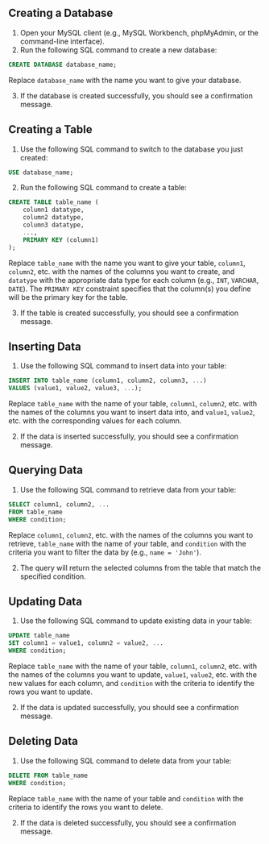 ## Creating a Database

1. Open your MySQL client (e.g., MySQL Workbench, phpMyAdmin, or the command-line interface).
2. Run the following SQL command to create a new database:

```sql
CREATE DATABASE database_name;
```

Replace `database_name` with the name you want to give your database.

3. If the database is created successfully, you should see a confirmation message.

## Creating a Table

1. Use the following SQL command to switch to the database you just created:

```sql
USE database_name;
```

2. Run the following SQL command to create a table:

```sql
CREATE TABLE table_name (
    column1 datatype,
    column2 datatype,
    column3 datatype,
    ...,
    PRIMARY KEY (column1)
);
```

Replace `table_name` with the name you want to give your table, `column1`, `column2`, etc. with the names of the columns you want to create, and `datatype` with the appropriate data type for each column (e.g., `INT`, `VARCHAR`, `DATE`). The `PRIMARY KEY` constraint specifies that the column(s) you define will be the primary key for the table.

3. If the table is created successfully, you should see a confirmation message.

## Inserting Data

1. Use the following SQL command to insert data into your table:

```sql
INSERT INTO table_name (column1, column2, column3, ...)
VALUES (value1, value2, value3, ...);
```

Replace `table_name` with the name of your table, `column1`, `column2`, etc. with the names of the columns you want to insert data into, and `value1`, `value2`, etc. with the corresponding values for each column.

2. If the data is inserted successfully, you should see a confirmation message.

## Querying Data

1. Use the following SQL command to retrieve data from your table:

```sql
SELECT column1, column2, ...
FROM table_name
WHERE condition;
```

Replace `column1`, `column2`, etc. with the names of the columns you want to retrieve, `table_name` with the name of your table, and `condition` with the criteria you want to filter the data by (e.g., `name = 'John'`).

2. The query will return the selected columns from the table that match the specified condition.

## Updating Data

1. Use the following SQL command to update existing data in your table:

```sql
UPDATE table_name
SET column1 = value1, column2 = value2, ...
WHERE condition;
```

Replace `table_name` with the name of your table, `column1`, `column2`, etc. with the names of the columns you want to update, `value1`, `value2`, etc. with the new values for each column, and `condition` with the criteria to identify the rows you want to update.

2. If the data is updated successfully, you should see a confirmation message.

## Deleting Data

1. Use the following SQL command to delete data from your table:

```sql
DELETE FROM table_name
WHERE condition;
```

Replace `table_name` with the name of your table and `condition` with the criteria to identify the rows you want to delete.

2. If the data is deleted successfully, you should see a confirmation message.

